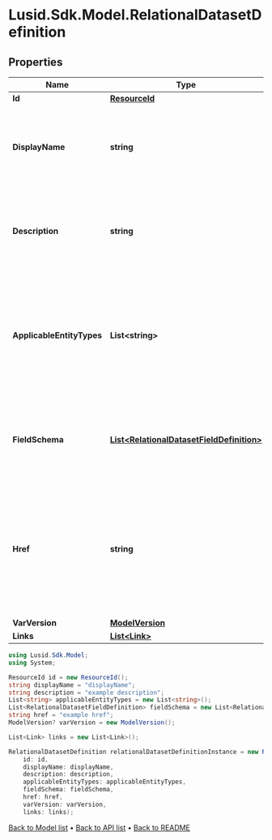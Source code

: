 # Lusid.Sdk.Model.RelationalDatasetDefinition

## Properties

Name | Type | Description | Notes
------------ | ------------- | ------------- | -------------
**Id** | [**ResourceId**](ResourceId.md) |  | 
**DisplayName** | **string** | A user-friendly display name for the relational dataset definition. | 
**Description** | **string** | A detailed description of the relational dataset definition and its purpose. | [optional] 
**ApplicableEntityTypes** | **List&lt;string&gt;** | The types of entities this relational dataset definition can be applied to (e.g. Instrument, Portfolio, etc.). | 
**FieldSchema** | [**List&lt;RelationalDatasetFieldDefinition&gt;**](RelationalDatasetFieldDefinition.md) | The schema defining the structure and data types of the relational dataset. | 
**Href** | **string** | The specific Uniform Resource Identifier (URI) for this resource at the requested effective and asAt datetime. | [optional] 
**VarVersion** | [**ModelVersion**](ModelVersion.md) |  | [optional] 
**Links** | [**List&lt;Link&gt;**](Link.md) |  | [optional] 

```csharp
using Lusid.Sdk.Model;
using System;

ResourceId id = new ResourceId();
string displayName = "displayName";
string description = "example description";
List<string> applicableEntityTypes = new List<string>();
List<RelationalDatasetFieldDefinition> fieldSchema = new List<RelationalDatasetFieldDefinition>();
string href = "example href";
ModelVersion? varVersion = new ModelVersion();

List<Link> links = new List<Link>();

RelationalDatasetDefinition relationalDatasetDefinitionInstance = new RelationalDatasetDefinition(
    id: id,
    displayName: displayName,
    description: description,
    applicableEntityTypes: applicableEntityTypes,
    fieldSchema: fieldSchema,
    href: href,
    varVersion: varVersion,
    links: links);
```

[Back to Model list](../README.md#documentation-for-models) &#8226; [Back to API list](../README.md#documentation-for-api-endpoints) &#8226; [Back to README](../README.md)
